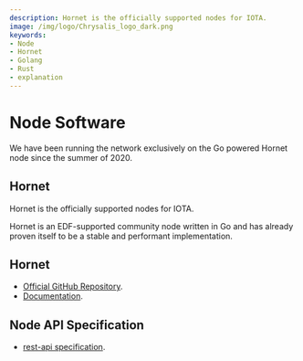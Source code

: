 ```yaml
---
description: Hornet is the officially supported nodes for IOTA.
image: /img/logo/Chrysalis_logo_dark.png
keywords:
- Node
- Hornet
- Golang
- Rust
- explanation
---
```

# Node Software

We have been running the network exclusively on the Go powered Hornet node since the summer of 2020. 

## Hornet

Hornet is the officially supported nodes for IOTA.

Hornet is an EDF-supported community node written in Go and has already proven itself to be a stable and performant implementation. 

## Hornet

- [Official GitHub Repository](https://github.com/gohornet/hornet).
- [Documentation](https://wiki.iota.org/hornet/welcome).

## Node API Specification

- [rest-api specification](https://editor.swagger.io/?url=https://raw.githubusercontent.com/iotaledger/tips/main/tips/TIP-0013/rest-api.yaml).

